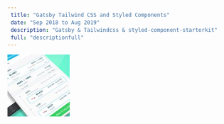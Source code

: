 ```yaml
---
 title: "Gatsby Tailwind CSS and Styled Components"
 date: "Sep 2018 to Aug 2019"
 description: "Gatsby & Tailwindcss & styled-component-starterkit"
 full: "descriptionfull" 
---
```


![Google](./images/stafftraveler_screenshot_square.jpg)  